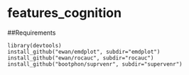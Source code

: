 # features_cognition

##Requirements

    library(devtools)
    install_github("ewan/emdplot", subdir="emdplot")
    install_github("ewan/rocauc", subdir="rocauc")
    install_github("bootphon/suprvenr", subdir="supervenr")
    
